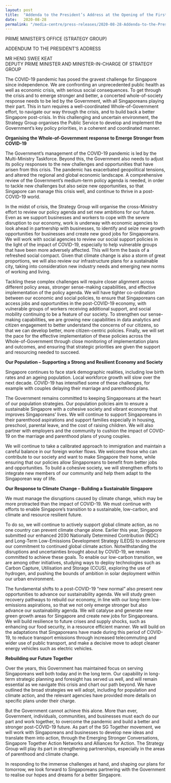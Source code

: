 ```yaml
---
layout: post
title:  "Addenda to the President’s Address at the Opening of the First Session of the 14th Parliament"
date:   2020-08-28
permalink: "/media-centre/press-releases/2020-08-28-Addenda-to-the-President-s-Address-at-the-Opening-of-the-First-Session-of-the-14th-Parliament"
---
```


PRIME MINISTER’S OFFICE
(STRATEGY GROUP)

ADDENDUM TO THE PRESIDENT’S ADDRESS

MR HENG SWEE KEAT  
DEPUTY PRIME MINISTER AND MINISTER-IN-CHARGE OF STRATEGY GROUP

The COVID-19 pandemic has posed the gravest challenge for Singapore since independence. We are confronting an unprecedented public health as well as economic crisis, with serious social consequences. To get through the crisis and to emerge stronger and better, a concerted whole-of-society response needs to be led by the Government, with all Singaporeans playing their part. This in turn requires a well-coordinated Whole-of-Government effort, to navigate our way through the crisis, and to build back a better Singapore post-crisis. In this challenging and uncertain environment, the Strategy Group organises the Public Service to develop and implement the Government’s key policy priorities, in a coherent and coordinated manner. 

**Organising the Whole-of-Government response to Emerge Stronger from COVID-19**

The Government’s management of the COVID-19 pandemic is led by the Multi-Ministry Taskforce. Beyond this, the Government also needs to adjust its policy responses to the new challenges and opportunities that have arisen from this crisis. The pandemic has exacerbated geopolitical tensions, and altered the regional and global economic landscape. A comprehensive review of the Government’s medium-term policy agenda is needed, in order to tackle new challenges but also seize new opportunities, so that Singapore can manage this crisis well, and continue to thrive in a post-COVID-19 world. 

In the midst of crisis, the Strategy Group will organise the cross-Ministry effort to review our policy agenda and set new ambitions for our future. Even as we support businesses and workers to cope with the severe disruption to our economy, work is underway with economic agencies to look ahead in partnership with businesses, to identify and seize new growth opportunities for businesses and create new good jobs for Singaporeans. We will work with social agencies to review our social support policies in the light of the impact of COVID-19, especially to help vulnerable groups that have been more adversely affected. This will form the basis of a refreshed social compact. Given that climate change is also a storm of great proportions, we will also review our infrastructure plans for a sustainable city, taking into consideration new industry needs and emerging new norms of working and living. 

Tackling these complex challenges will require closer alignment across different policy areas, stronger sense-making capabilities, and effective implementation of the policy agenda. We will have tighter co-ordination between our economic and social policies, to ensure that Singaporeans can access jobs and opportunities in the post-COVID-19 economy, with vulnerable groups of workers receiving additional support, and social mobility continuing to be a feature of our society. To strengthen our sense-making capabilities, we are growing new capabilities in data analytics and citizen engagement to better understand the concerns of our citizens, so that we can develop better, more citizen-centric policies. Finally, we will set the pace for the effective implementation of these policies across the Whole-of-Government through close monitoring of implementation plans and outcomes, and ensuring that strategic priorities are given the support and resourcing needed to succeed. 

**Our Population – Supporting a Strong and Resilient Economy and Society**

Singapore continues to face stark demographic realities, including low birth rates and an ageing population. Local workforce growth will slow over the next decade. COVID-19 has intensified some of these challenges, for example with couples delaying their marriage and parenthood plans. 

The Government remains committed to keeping Singaporeans at the heart of our population strategies. Our population policies aim to ensure a sustainable Singapore with a cohesive society and vibrant economy that improves Singaporeans’ lives. We will continue to support Singaporeans in their parenthood aspirations and support families especially in housing, preschool, parental leave, and the cost of raising children.  We will also partner with employers and the community to cushion the impact of COVID-19 on the marriage and parenthood plans of young couples.

We will continue to take a calibrated approach to immigration and maintain a careful balance in our foreign worker flows. We welcome those who can contribute to our society and want to make Singapore their home, while ensuring that our policies allow Singaporeans to benefit from better jobs and opportunities. To build a cohesive society, we will strengthen efforts to integrate new members of our community and help them adapt to the Singaporean way of life.

**Our Response to Climate Change – Building a Sustainable Singapore**

We must manage the disruptions caused by climate change, which may be more protracted than the impact of COVID-19. We must continue with efforts to enable Singapore’s transition to a sustainable, low-carbon, and climate and resource resilient future.

To do so, we will continue to actively support global climate action, as no one country can prevent climate change alone. Earlier this year, Singapore submitted our enhanced 2030 Nationally Determined Contribution (NDC) and Long-Term Low-Emissions Development Strategy (LEDS) to underscore our commitment to continued global climate action. Notwithstanding the disruptions and uncertainties brought about by COVID-19, we remain committed to achieve these goals. To enable our low-carbon transition, we are among other initiatives, studying ways to deploy technologies such as Carbon Capture, Utilisation and Storage (CCUS), exploring the use of hydrogen, and pushing the bounds of ambition in solar deployment within our urban environment. 

The fundamental shifts to a post-COVID-19 “new normal” also present new opportunities to advance our sustainability agenda. We will study green recovery pathways to rebuild our economy, in line with our long-term low-emissions aspirations, so that we not only emerge stronger but also advance our sustainability agenda. We will catalyse and generate new green growth areas for Singapore and create new jobs for Singaporeans. We will build resilience to future crises and supply shocks, such as enhancing our food security, in a resource efficient manner. We will build on the adaptations that Singaporeans have made during this period of COVID-19, to reduce transport emissions through increased telecommuting and wider use of public transport, and make a decisive move to adopt cleaner energy vehicles such as electric vehicles. 

**Rebuilding our Future Together**

Over the years, this Government has maintained focus on serving Singaporeans well both today and in the long term. Our capability in long-term strategic planning and foresight has served us well, and will remain essential as we navigate this crisis and chart our path beyond. We have outlined the broad strategies we will adopt, including for population and climate action, and the relevant agencies have provided more details on specific plans under their charge. 

But the Government cannot achieve this alone. More than ever, Government, individuals, communities, and businesses must each do our part and work together, to overcome the pandemic and build a better and stronger post-COVID-19 future. As part of the SG Together movement, we will work with Singaporeans and businesses to develop new ideas and translate them into action, through the Emerging Stronger Conversations, Singapore Together Action Networks and Alliances for Action. The Strategy Group will play its part in strengthening partnerships, especially in the areas of parenthood and climate change. 

In responding to the immense challenges at hand, and shaping our plans for tomorrow, we look forward to Singaporeans partnering with the Government to realise our hopes and dreams for a better Singapore.
